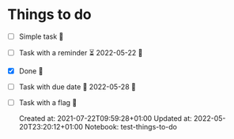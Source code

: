 # Things to do



- [ ] Simple task 🔽
- [ ] Task with a reminder ⏳ 2022-05-22 🔽
- [x] Done 🔽
- [ ] Task with due date 📅 2022-05-28 🔽
- [ ] Task with a flag 🔼

    Created at: 2021-07-22T09:59:28+01:00
    Updated at: 2022-05-20T23:20:12+01:00
      Notebook: test-things-to-do
